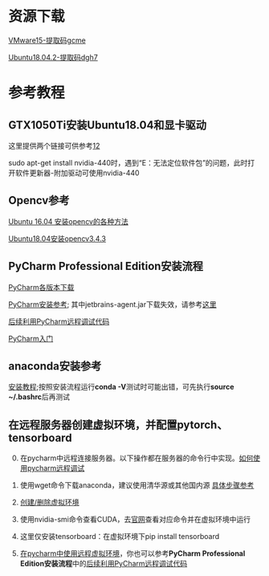 # 资源下载
[VMware15-提取码gcme](https://pan.baidu.com/s/1nt87TDZg-T0L4Fd0RikjJQ)

[Ubuntu18.04.2-提取码dgh7](https://pan.baidu.com/s/1O9ol3tsvVpnrmT-lWBkzRw)

# 参考教程
## GTX1050Ti安装Ubuntu18.04和显卡驱动 ##
这里提供两个链接可供参考[1](https://blog.csdn.net/nwpushuai/article/details/79935740)[2](https://blog.csdn.net/u014003662/article/details/88547512)

sudo apt-get install nvidia-440时，遇到“E：无法定位软件包”的问题，此时打开软件更新器-附加驱动可使用nvidia-440
## Opencv参考
[Ubuntu 16.04 安装opencv的各种方法](https://blog.csdn.net/ksws0292756/article/details/79511170)

[Ubuntu18.04安装opencv3.4.3](https://blog.csdn.net/qq_41080854/article/details/88609795?depth_1-utm_source=distribute.pc_relevant.none-task&utm_source=distribute.pc_relevant.none-task)

## PyCharm Professional Edition安装流程
[PyCharm各版本下载](https://www.jetbrains.com/pycharm/download/other.html)

[PyCharm安装参考](https://www.cnblogs.com/booturbo/archive/2019/10/25/11738174.html);
其中jetbrains-agent.jar下载失效，请参考[这里](https://www.jb51.net/softs/672190.html)

[后续利用PyCharm远程调试代码](https://www.cnblogs.com/xuegqcto/p/8621689.html)

[PyCharm入门](https://www.evget.com/article/2018/8/24/28417.html)

## anaconda安装参考
[安装教程](https://blog.csdn.net/weixin_38548467/article/details/98883792?depth_1-utm_source=distribute.pc_relevant.none-task-blog-OPENSEARCH-2&utm_source=distribute.pc_relevant.none-task-blog-OPENSEARCH-2);按照安装流程运行**conda -V**测试时可能出错，可先执行**source ~/.bashrc**后再测试

## 在远程服务器创建虚拟环境，并配置pytorch、tensorboard
0. 在pycharm中远程连接服务器。以下操作都在服务器的命令行中实现。[如何使用pycharm远程调试](https://www.cnblogs.com/xuegqcto/p/8621689.html)

1. 使用wget命令下载anaconda，建议使用清华源或其他国内源 [具体步骤参考](https://www.cnblogs.com/zwq-zju/p/9715162.html)

2. [创建/删除虚拟环境](http://www.bieryun.com/6461.html)

3. 使用nvidia-smi命令查看CUDA，去[官网](https://pytorch.org/get-started/locally/)查看对应命令并在虚拟环境中运行

4. 这里仅安装tensorboard：在虚拟环境下pip install tensorboard

5. [在pycharm中使用远程虚拟环境](https://www.jb51.net/article/175949.htm)，你也可以参考**PyCharm Professional Edition安装流程**中的[后续利用PyCharm远程调试代码](https://www.cnblogs.com/xuegqcto/p/8621689.html)


